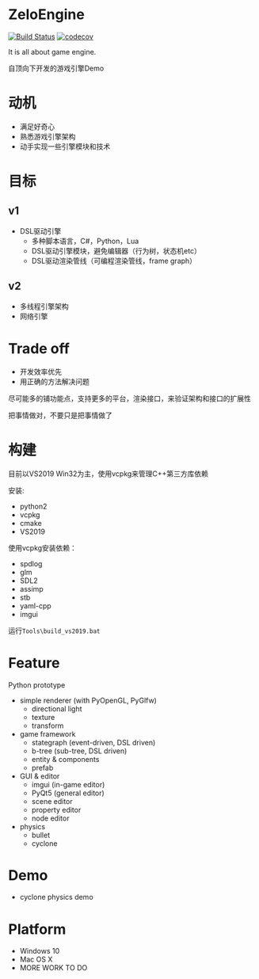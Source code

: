 # ZeloEngine

[![Build Status](https://travis-ci.org/gujans/travis-gtest-cmake-example.svg?branch=master)](https://travis-ci.org/gujans/travis-gtest-cmake-example) [![codecov](https://codecov.io/gh/gujans/travis-gtest-cmake-example/branch/master/graph/badge.svg)](https://codecov.io/gh/gujans/travis-gtest-cmake-example)

It is all about game engine.

自顶向下开发的游戏引擎Demo

# 动机

* 满足好奇心
* 熟悉游戏引擎架构
* 动手实现一些引擎模块和技术

# 目标

## v1
* DSL驱动引擎
    * 多种脚本语言，C#，Python，Lua
    * DSL驱动引擎模块，避免编辑器（行为树，状态机etc）
    * DSL驱动渲染管线（可编程渲染管线，frame graph）

## v2
* 多线程引擎架构
* 网络引擎

# Trade off

* 开发效率优先
* 用正确的方法解决问题

尽可能多的铺功能点，支持更多的平台，渲染接口，来验证架构和接口的扩展性

把事情做对，不要只是把事情做了

# 构建

目前以VS2019 Win32为主，使用vcpkg来管理C++第三方库依赖

安装:
* python2
* vcpkg
* cmake
* VS2019

使用vcpkg安装依赖：
* spdlog
* glm
* SDL2
* assimp
* stb
* yaml-cpp
* imgui

运行`Tools\build_vs2019.bat`

# Feature

Python prototype
* simple renderer (with PyOpenGL, PyGlfw)
    * directional light
    * texture
    * transform
* game framework
    * stategraph (event-driven, DSL driven)
    * b-tree (sub-tree, DSL driven)
    * entity & components
    * prefab
* GUI & editor
    * imgui (in-game editor)
    * PyQt5 (general editor)
    * scene editor
    * property editor
    * node editor
* physics
    * bullet
    * cyclone

# Demo

* cyclone physics demo

# Platform

* Windows 10
* Mac OS X
* MORE WORK TO DO
